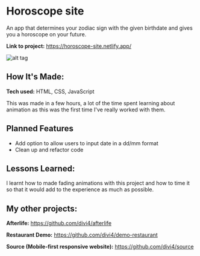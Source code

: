 # Horoscope site
An app that determines your zodiac sign with the given birthdate and gives you a horoscope on your future.

**Link to project:** https://horoscope-site.netlify.app/

![alt tag](https://i.ibb.co/S7bJHRc/Screenshot-2021-05-24-Horoscope.png)

## How It's Made:

**Tech used:** HTML, CSS, JavaScript

This was made in a few hours, a lot of the time spent learning about animation as this was the first time I've really worked with them. 

## Planned Features

* Add option to allow users to input date in a dd/mm format
* Clean up and refactor code

## Lessons Learned:

I learnt how to made fading animations with this project and how to time it so that it would add to the experience as much as possible.


## My other projects:

**Afterlife:** https://github.com/divi4/afterlife

**Restaurant Demo:** https://github.com/divi4/demo-restaurant

**Source (Mobile-first responsive website):** https://github.com/divi4/source




